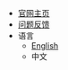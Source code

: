 * [官网主页](https://developer.aliyun.com/tool/cosy)
* [问题反馈](https://github.com/alibaba-cloud-toolkit/cosy/issues)
* 语言
  * [English](/en-us/)
  * 中文